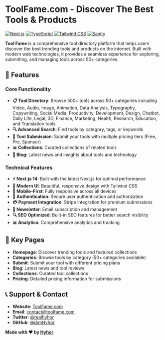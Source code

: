 # ToolFame.com - Discover The Best Tools & Products

[![Next.js](https://img.shields.io/badge/Next.js-14-black?style=flat-square&logo=next.js)](https://nextjs.org/)
[![TypeScript](https://img.shields.io/badge/TypeScript-5-blue?style=flat-square&logo=typescript)](https://www.typescriptlang.org/)
[![Tailwind CSS](https://img.shields.io/badge/Tailwind_CSS-3-38B2AC?style=flat-square&logo=tailwind-css)](https://tailwindcss.com/)
[![Sanity](https://img.shields.io/badge/Sanity-CMS-F03E2F?style=flat-square&logo=sanity)](https://www.sanity.io/)

**Tool Fame** is a comprehensive tool directory platform that helps users discover the best trending tools and products on the internet. Built with modern web technologies, it provides a seamless experience for exploring, submitting, and managing tools across 50+ categories.

## 🌟 Features

### Core Functionality
- **📋 Tool Directory**: Browse 500+ tools across 50+ categories including Video, Audio, Image, Animation, Data Analysis, Typography, Copywriting, Social Media, Productivity, Development, Design, Chatbot, Daily Life, Legal, 3D, Finance, Marketing, Health, Research, Education, and Translation tools
- **🔍 Advanced Search**: Find tools by category, tags, or keywords
- **📝 Tool Submission**: Submit your tools with multiple pricing tiers (Free, Pro, Sponsor)
- **📊 Collections**: Curated collections of related tools
- **📰 Blog**: Latest news and insights about tools and technology

### Technical Features
- **⚡ Next.js 14**: Built with the latest Next.js for optimal performance
- **🎨 Modern UI**: Beautiful, responsive design with Tailwind CSS
- **📱 Mobile-First**: Fully responsive across all devices
- **🔐 Authentication**: Secure user authentication and authorization
- **💳 Payment Integration**: Stripe integration for premium submissions
- **📧 Newsletter**: Email subscription and management
- **🔍 SEO Optimized**: Built-in SEO features for better search visibility
- **📊 Analytics**: Comprehensive analytics and tracking

## 🎯 Key Pages
- **Homepage**: Discover trending tools and featured collections
- **Categories**: Browse tools by category (50+ categories available)
- **Submit**: Submit your tool with different pricing plans
- **Blog**: Latest news and tool reviews
- **Collections**: Curated tool collections
- **Pricing**: Detailed pricing information for submissions


## 📞 Support & Contact
- **Website**: [ToolFame.com](https://toolfame.com)
- **Email**: [contact@toolfame.com](mailto:contact@toolfame.com)
- **Twitter**: [@realhyhor](https://x.com/realhyhor)
- **GitHub**: [@iAmHyhor](https://github.com/iAmHyhor)


**Made with ❤️ by [Hyhor](https://github.com/iAmHyhor)**

